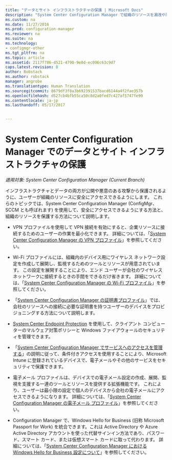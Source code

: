 ```yaml
---
title: "データとサイト インフラストラクチャの保護 | Microsoft Docs"
description: "System Center Configuration Manager で組織のリソースを漏洩や悪意のある攻撃から保護する方法について説明します。"
ms.custom: na
ms.date: 11/27/2016
ms.prod: configuration-manager
ms.reviewer: na
ms.suite: na
ms.technology:
- configmgr-other
ms.tgt_pltfrm: na
ms.topic: article
ms.assetid: 2117f786-d521-4790-9e8d-ec096c63c9d7
caps.latest.revision: 8
author: Robstack
ms.author: robstack
manager: angrobe
ms.translationtype: Human Translation
ms.sourcegitcommit: 8679df3f8a3b692391537bacd6144a4f2fae357b
ms.openlocfilehash: d527cb4bfb55ca50c8d2a0fed7c427af5747fe99
ms.contentlocale: ja-jp
ms.lasthandoff: 05/17/2017


---
```

# <a name="protect-data-and-site-infrastructure-with-system-center-configuration-manager"></a>System Center Configuration Manager でのデータとサイト インフラストラクチャの保護

*適用対象: System Center Configuration Manager (Current Branch)*


インフラストラクチャとデータの両方が公開や悪意のある攻撃から保護されるように、ユーザーが組織のリソースに安全にアクセスできるようにします。 これらのトピックでは、System Center Configuration Manager (ConfigMgr、SCCM とも呼ばれます) を使用して、安全にアクセスできるようにする方法と、組織のリソースを保護する方法について説明します。  

-   VPN プロファイルを使用して VPN 接続を有効にすると、企業リソースに接続するためのユーザーの作業を最小化できます。 詳細については、「[System Center Configuration Manager の VPN プロファイル](../deploy-use/vpn-profiles.md)」を参照してください。  

-   Wi-Fi プロファイルには、組織内のデバイス用にワイヤレス ネットワーク設定を作成して展開し、監視するためのツールとリソースが用意されています。 この設定を展開することにより、エンド ユーザーが会社のワイヤレス ネットワークに接続するときの手間をできるだけ省きます。 詳細については、「[System Center Configuration Manager の Wi-Fi プロファイル](/sccm/protect/deploy-use/create-wifi-profiles)」を参照してください。  

-   「[System Center Configuration Manager の証明書プロファイル](../deploy-use/introduction-to-certificate-profiles.md)」では、会社のリソースへの接続に必要な証明書を持つユーザーのデバイスをプロビジョニングする方法について説明します。  

-   [System Center Endpoint Protection](../deploy-use/endpoint-protection.md) を使用して、クライアント コンピューターのマルウェア対策ポリシーと Windows ファイアウォールのセキュリティを管理できます。  

-   「[System Center Configuration Manager でサービスへのアクセスを管理する](../deploy-use/manage-access-to-services.md)」の説明に従って、条件付きアクセスを使用することにより、Microsoft Intune に登録されているデバイスで、電子メールやその他のサービスをセキュリティで保護できます。  

-   電子メール プロファイルは、デバイスでの電子メール設定の作成、展開、監視を支援する一連のツールとリソースを提供する拡張機能です。 これにより、ユーザーは最小限の設定で個人のデバイスから会社の電子メールにアクセスできるようになります。 詳細については、「[System Center Configuration Manager の電子メール プロファイル](../deploy-use/introduction-to-email-profiles.md)」を参照してください。  

-   Configuration Manager で、Windows Hello for Business (旧称 Microsoft Passport for Work) を統合できます。これは Active Directory や Azure Active Directory アカウントを使った代替サインイン方法であり、パスワード、スマート カード、または仮想スマート カードに取って代わります。 詳細については、「[System Center Configuration Manager における Windows Hello for Business 設定について](../deploy-use/windows-hello-for-business-settings.md)」を参照してください。  


